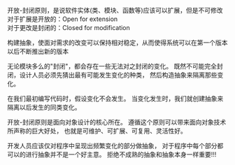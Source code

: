开放-封闭原则，是说软件实体(类、模块、函数等)应该可以扩展，但是不可修改       
对于扩展是开放的：Open for extension     
对于更改是封闭的：Closed for modification

构建抽象，使面对需求的改变可以保持相对稳定，从而使得系统可以在第一个版本以后不断推出新的版本

无论模块多么的"封闭"，都会存在一些无法对之封闭的变化。
既然不可能完全封闭，设计人员必须先猜出最有可能发生变化的种类，
然后构造抽象来隔离那些变化。

在我们最初编写代码时，假设变化不会发生。
当变化发生时，我们就创建抽象来隔离以后发生的同类变化。

开放-封闭原则是面向对象设计的核心所在。
遵循这个原则可以带来面向对象技术所声称的巨大好处，
也就是可维护、可扩展、可复用、灵活性好。

开发人员应该仅对程序中呈现出频繁变化的部分做抽象，
对于程序中每个部分都可以的进行抽象并不是一个好主意。
拒绝不成熟的抽象和抽象本身一样重要!!!